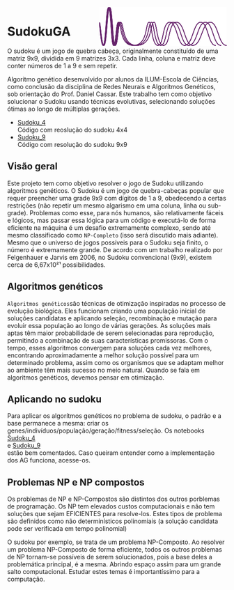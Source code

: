 

<img align="right" src="https://github.com/pedrozanineli/pcd.github.io/blob/main/logo1.png">


# SudokuGA
O sudoku é um jogo de quebra cabeça, originalmente constituído de uma matriz 9x9, dividida em 9 matrizes 3x3. Cada linha, coluna e matriz deve conter números de 1 a 9 e sem repetir.
<dt>
Algoritmo genético desenvolvido por alunos da ILUM-Escola de Ciências, como conclusão da disciplina de Redes Neurais e Algoritmos Genéticos, sob orientação do Prof. Daniel Cassar. Este trabalho tem como objetivo solucionar o Sudoku usando técnicas evolutivas, selecionando soluções ótimas ao longo de múltiplas gerações.

* <a href = "https://github.com/AnaLoponi/SudokuGA/blob/main/Sudoku_4.ipynb" > Sudoku_4 </a><br> Código com reoslução do sudoku 4x4
* <a href = "https://github.com/AnaLoponi/SudokuGA/blob/main/Sudoku_9.ipynb" > Sudoku_9 </a><br> Código com resolução do sudoku 9x9


## Visão geral

Este projeto tem como objetivo resolver o jogo de Sudoku utilizando algoritmos genéticos. O Sudoku é um jogo de quebra-cabeças popular que requer preencher uma grade 9x9 com dígitos de 1 a 9, obedecendo a certas restrições (não repetir um mesmo algarismo em uma coluna, linha ou sub-grade). Problemas como esse, para nós humanos, são relativamente fáceis e lógicos, mas passar essa lógica para um código e executá-lo de forma eficiente na máquina é um desafio extremamente complexo, sendo até mesmo classificado como `NP-Completo` (isso será discutido mais adiante). Mesmo que o universo de jogos possíveis para o Sudoku seja finito, o número é extremamente grande. De acordo com um trabalho realizado por Felgenhauer e Jarvis em 2006, no Sudoku convencional (9x9), existem cerca de 6,67x10²¹ possibilidades.



## Algoritmos genéticos

`Algoritmos genéticos`são técnicas de otimização inspiradas no processo de evolução biológica. Eles funcionam criando uma população inicial de soluções candidatas e aplicando seleção, recombinação e mutação para evoluir essa população ao longo de várias gerações. As soluções mais aptas têm maior probabilidade de serem selecionadas para reprodução, permitindo a combinação de suas características promissoras. Com o tempo, esses algoritmos convergem para soluções cada vez melhores, encontrando aproximadamente a melhor solução possível para um determinado problema, assim como os organismos que se adaptam melhor ao ambiente têm mais sucesso no meio natural. Quando se fala em algoritmos genéticos, devemos pensar em otimização.


## Aplicando no sudoku

Para aplicar os algorítmos genéticos no problema de sudoku, o padrão e a base permanece a mesma: criar os genes/indivíduos/população/geração/fitness/seleção.
Os notebooks <a href = "https://github.com/AnaLoponi/SudokuGA/blob/main/Sudoku_4.ipynb" > Sudoku_4 </a><br> e <a href = "https://github.com/AnaLoponi/SudokuGA/blob/main/Sudoku_9.ipynb" > Sudoku_9 </a><br> estão bem comentados. Caso queiram entender como a implementação dos AG funciona, acesse-os.


## Problemas NP e NP compostos

Os problemas de NP e NP-Compostos são distintos dos outros porblemas de programação. Os NP tem elevados custos computacionais e não tem soluções que sejam EFICIENTES para resolve-los. Estes tipos de problema são definidos como não determinísticos polinomiais (a solução candidata pode ser verificada em tempo polinomial)

O sudoku por exemplo, se trata de um problema NP-Composto. Ao resolver um problema NP-Composto de forma eficiente, todos os outros problemas de NP tornam-se possíveis de serem solucionados, pois a base deles a problemática principal, é a mesma. Abrindo espaço assim para um grande salto computacional. Estudar estes temas é importantíssimo para a computação.



